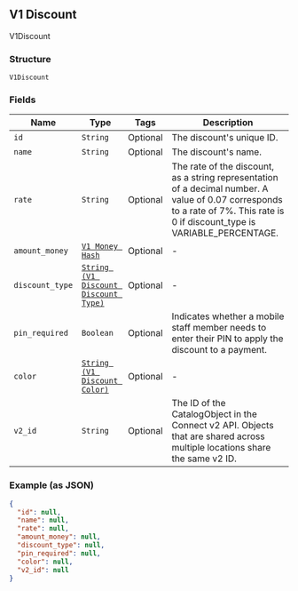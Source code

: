## V1 Discount

V1Discount

### Structure

`V1Discount`

### Fields

| Name | Type | Tags | Description |
|  --- | --- | --- | --- |
| `id` | `String` | Optional | The discount's unique ID. |
| `name` | `String` | Optional | The discount's name. |
| `rate` | `String` | Optional | The rate of the discount, as a string representation of a decimal number. A value of 0.07 corresponds to a rate of 7%. This rate is 0 if discount_type is VARIABLE_PERCENTAGE. |
| `amount_money` | [`V1 Money Hash`](/doc/models/v1-money.md) | Optional | - |
| `discount_type` | [`String (V1 Discount Discount Type)`](/doc/models/v1-discount-discount-type.md) | Optional | - |
| `pin_required` | `Boolean` | Optional | Indicates whether a mobile staff member needs to enter their PIN to apply the discount to a payment. |
| `color` | [`String (V1 Discount Color)`](/doc/models/v1-discount-color.md) | Optional | - |
| `v2_id` | `String` | Optional | The ID of the CatalogObject in the Connect v2 API. Objects that are shared across multiple locations share the same v2 ID. |

### Example (as JSON)

```json
{
  "id": null,
  "name": null,
  "rate": null,
  "amount_money": null,
  "discount_type": null,
  "pin_required": null,
  "color": null,
  "v2_id": null
}
```

